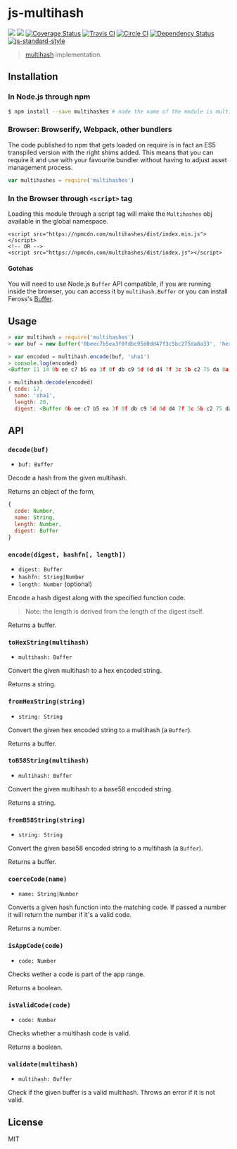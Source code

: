 js-multihash
============

[![](https://img.shields.io/badge/made%20by-Protocol%20Labs-blue.svg?style=flat-square)](http://ipn.io)
[![](https://img.shields.io/badge/freenode-%23ipfs-blue.svg?style=flat-square)](http://webchat.freenode.net/?channels=%23ipfs)
[![Coverage Status](https://coveralls.io/repos/github/multiformats/js-multihash/badge.svg?branch=master)](https://coveralls.io/github/multiformats/js-multihash?branch=master)
[![Travis CI](https://travis-ci.org/multiformats/js-multihash.svg?branch=master)](https://travis-ci.org/multiformats/js-multihash)
[![Circle CI](https://circleci.com/gh/multiformats/js-multihash.svg?style=svg)](https://circleci.com/gh/multiformats/js-multihash)
[![Dependency Status](https://david-dm.org/multiformats/multihashes.svg?style=flat-square)](https://david-dm.org/multiformats/js-multihash)
[![js-standard-style](https://img.shields.io/badge/code%20style-standard-brightgreen.svg?style=flat-square)](https://github.com/feross/standard)

> [multihash](//github.com/multiformats/multihash) implementation.

## Installation

### In Node.js through npm

```bash
$ npm install --save multihashes # node the name of the module is multihashes
```

### Browser: Browserify, Webpack, other bundlers

The code published to npm that gets loaded on require is in fact an ES5 transpiled version with the right shims added. This means that you can require it and use with your favourite bundler without having to adjust asset management process.

```js
var multihashes = require('multihashes')
```


### In the Browser through `<script>` tag

Loading this module through a script tag will make the ```Multihashes``` obj available in the global namespace.

```
<script src="https://npmcdn.com/multihashes/dist/index.min.js"></script>
<!-- OR -->
<script src="https://npmcdn.com/multihashes/dist/index.js"></script>
```

#### Gotchas

You will need to use Node.js `Buffer` API compatible, if you are running inside the browser, you can access it by `multihash.Buffer` or you can install Feross's [Buffer](https://github.com/feross/buffer).

## Usage

```js
> var multihash = require('multihashes')
> var buf = new Buffer('0beec7b5ea3f0fdbc95d0dd47f3c5bc275da8a33', 'hex')

> var encoded = multihash.encode(buf, 'sha1')
> console.log(encoded)
<Buffer 11 14 0b ee c7 b5 ea 3f 0f db c9 5d 0d d4 7f 3c 5b c2 75 da 8a 33>

> multihash.decode(encoded)
{ code: 17,
  name: 'sha1',
  length: 20,
  digest: <Buffer 0b ee c7 b5 ea 3f 0f db c9 5d 0d d4 7f 3c 5b c2 75 da 8a 33> }
```

## API

### `decode(buf)`

- `buf: Buffer`

Decode a hash from the given multihash.

Returns an object of the form,

```js
{
  code: Number,
  name: String,
  length: Number,
  digest: Buffer
}
```

### `encode(digest, hashfn[, length])`

- `digest: Buffer`
- `hashfn: String|Number`
- `length: Number` (optional)

Encode a hash digest along with the specified function code.

> Note: the length is derived from the length of the digest itself.

Returns a buffer.

### `toHexString(multihash)`

- `multihash: Buffer`

Convert the given multihash to a hex encoded string.

Returns a string.

### `fromHexString(string)`

- `string: String`

Convert the given hex encoded string to a multihash (a `Buffer`).

Returns a buffer.

### `toB58String(multihash)`

- `multihash: Buffer`

Convert the given multihash to a base58 encoded string.

Returns a string.

### `fromB58String(string)`

- `string: String`

Convert the given base58 encoded string to a multihash (a `Buffer`).

Returns a buffer.

### `coerceCode(name)`

- `name: String|Number`

Converts a given hash function into the matching code. If passed a number it will return the number if it's a valid code.

Returns a number.

### `isAppCode(code)`

- `code: Number`

Checks wether a code is part of the app range.

Returns a boolean.

### `isValidCode(code)`

- `code: Number`

Checks whether a multihash code is valid.

Returns a boolean.

### `validate(multihash)`

- `multihash: Buffer`

Check if the given buffer is a valid multihash. Throws an error if it is not valid.

## License

MIT
